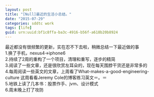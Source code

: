 ```yaml
---
layout: post
title: "[Null]最近的生活小总结。"
date: "2015-07-29"
categories: sddtc work
tags: [life]
guid: urn:uuid:bf1c8ffa-ba3c-4916-b56f-a618b20b8924
---
```


最近都没有很频繁的更新，实在忍不下去啦，稍微总结一下最近做的事  
1.换了手机，nexus4->iphone6  
2.持续了2周的重构了一个项目，清理和重写，逐步的精简  
3.阅读了一些文章，还是很欣赏左耳朵的，现在每天围脖干货还是非常多的  
4.每周阅读一些英文的文章，上周看了What-makes-a-good-engineering-culture
这周看看Jeremy Cole的博客练习英文＝。＝  
5.地铁上读了几本书：股票作手、jvm、设计模式  
6.周末晚上打了攻防  
